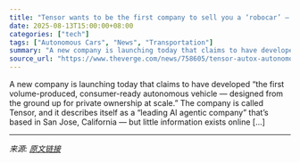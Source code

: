 ```yaml
---
title: "Tensor wants to be the first company to sell you a ‘robocar’ — but who are they?"
date: 2025-08-13T15:00:00+08:00
categories: ["tech"]
tags: ["Autonomous Cars", "News", "Transportation"]
summary: "A new company is launching today that claims to have developed “the first volume-produced, consumer-ready autonomous vehicle — designed from the ground up for private ownership at scale.” The company "
source_url: "https://www.theverge.com/news/758605/tensor-autox-autonomous-vehicle-robocar-personal-own-china"
---
```


A new company is launching today that claims to have developed “the first volume-produced, consumer-ready autonomous vehicle — designed from the ground up for private ownership at scale.” The company is called Tensor, and it describes itself as a “leading AI agentic company” that’s based in San Jose, California — but little information exists online [&#8230;]

---

*来源: [原文链接](https://www.theverge.com/news/758605/tensor-autox-autonomous-vehicle-robocar-personal-own-china)*
